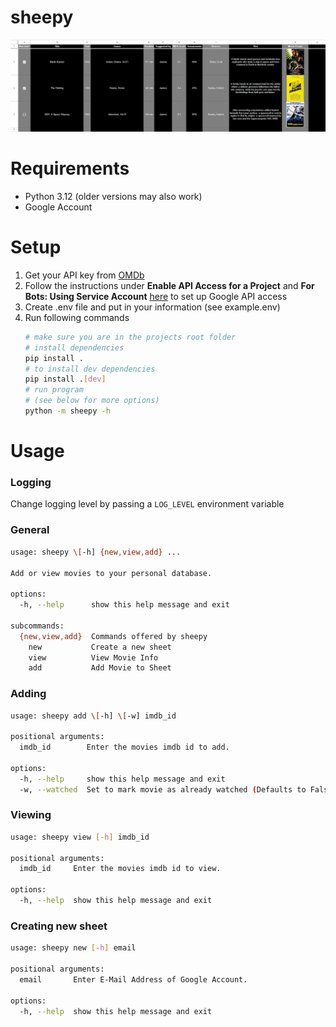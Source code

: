 # sheepy
![Overview](/readme_assests/overview.png "Overview")

# Requirements
- Python 3.12 (older versions may also work)
- Google Account

# Setup
1. Get your API key from [OMDb](https://www.omdbapi.com/)
2. Follow the instructions under **Enable API Access for a Project** and **For Bots: Using Service Account** [here](https://docs.gspread.org/en/latest/oauth2.html) to set up Google API access
3. Create .env file and put in your information (see example.env)
4. Run following commands
    ```sh
    # make sure you are in the projects root folder
    # install dependencies
    pip install .
    # to install dev dependencies
    pip install .[dev] 
    # run program
    # (see below for more options)
    python -m sheepy -h
    ```

# Usage

### Logging
Change logging level by passing a `LOG_LEVEL` environment variable

### General
```sh
usage: sheepy \[-h] {new,view,add} ...

Add or view movies to your personal database.

options:
  -h, --help      show this help message and exit

subcommands:
  {new,view,add}  Commands offered by sheepy
    new           Create a new sheet
    view          View Movie Info
    add           Add Movie to Sheet
```
### Adding
```sh
usage: sheepy add \[-h] \[-w] imdb_id

positional arguments:
  imdb_id        Enter the movies imdb id to add.

options:
  -h, --help     show this help message and exit
  -w, --watched  Set to mark movie as already watched (Defaults to False)
```
### Viewing
```sh
usage: sheepy view [-h] imdb_id

positional arguments:
  imdb_id     Enter the movies imdb id to view.

options:
  -h, --help  show this help message and exit
```
### Creating new sheet
```sh
usage: sheepy new [-h] email

positional arguments:
  email       Enter E-Mail Address of Google Account.

options:
  -h, --help  show this help message and exit
```